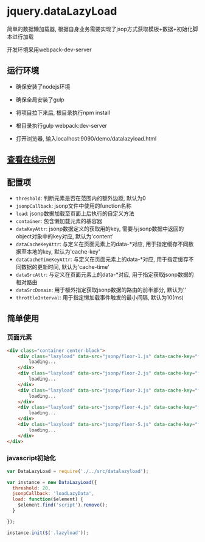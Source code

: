 # jquery.dataLazyLoad
简单的数据懒加载器, 根据自身业务需要实现了jsop方式获取模板+数据+初始化脚本进行加载

开发环境采用webpack-dev-server

## 运行环境

*   确保安装了nodejs环境

*   确保全局安装了gulp

*   将项目拉下来后, 根目录执行npm install

*   根目录执行gulp webpack:dev-server

*   打开浏览器, 输入localhost:9090/demo/datalazyload.html

##  [查看在线示例](http://www.vanadis.cn/demo/datalazyload.html)

## 配置项

*   `threshold`: 判断元素是否在范围内的额外边距, 默认为0
*   `jsonpCallback`: jsonp文件中使用的function名称
*   `load`: jsonp数据加载至页面上后执行的自定义方法
*   `container`: 包含懒加载元素的基容器
*   `dataKeyAttr`: jsonp数据定义的获取用的key, 需要与jsonp数据中返回的object对象中的key对应, 默认为'content'
*   `dataCacheKeyAttr`: 与定义在页面元素上的data-*对应, 用于指定缓存不同数据至本地的key, 默认为'cache-key'
*   `dataCacheTimeKeyAttr`: 与定义在页面元素上的data-*对应, 用于指定缓存不同数据的更新时间, 默认为'cache-time'
*   `dataSrcAttr`: 与定义在页面元素上的data-*对应, 用于指定获取jsonp数据的相对路由
*   `dataSrcDomain`: 用于额外指定获取jsonp数据的路由的前半部分, 默认为''
*   `throttleInterval`: 用于指定懒加载事件触发的最小间隔, 默认为10(ms)

## 简单使用

### 页面元素
```html
<div class="container center-block">
    <div class="lazyload" data-src="jsonp/floor-1.js" data-cache-key="floor-1" data-cache-time="20160501120909123">
        loading...
    </div>
    <div class="lazyload" data-src="jsonp/floor-2.js" data-cache-key="floor-2" data-cache-time="20160501120909124">
        loading...
    </div>
    <div class="lazyload" data-src="jsonp/floor-3.js" data-cache-key="floor-3" data-cache-time="20160501120909125">
        loading...
    </div>
    <div class="lazyload" data-src="jsonp/floor-4.js" data-cache-key="floor-4" data-cache-time="20160501120909126">
        loading...
    </div>
    <div class="lazyload" data-src="jsonp/floor-5.js" data-cache-key="floor-5" data-cache-time="20160501120909127">
        loading...
    </div>
</div>
```
### javascript初始化
```javascript
var DataLazyLoad = require('./../src/datalazyload');

var instance = new DataLazyLoad({
  threshold: 20,
  jsonpCallback: 'loadLazyData',
  load: function($element) {
    $element.find('script').remove();
  }

});

instance.init($('.lazyload'));
```
